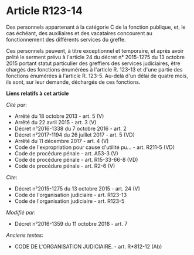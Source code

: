 # Article R123-14

Des personnels appartenant à la catégorie C de la fonction publique, et, le cas échéant, des auxiliaires et des vacataires
concourent au fonctionnement des différents services du greffe.

Ces personnels peuvent, à titre exceptionnel et temporaire, et après avoir prêté le serment prévu à l'article 24 du décret n°
2015-1275 du 13 octobre 2015 portant statut particulier des greffiers des services judiciaires, être chargés des fonctions
énumérées à l'article R. 123-13 et d'une partie des fonctions énumérées à l'article R. 123-5. Au-delà d'un délai de quatre
mois, ils sont, sur leur demande, déchargés de ces fonctions.

**Liens relatifs à cet article**

_Cité par_:

  - Arrêté du 18 octobre 2013 - art. 5 (V)
  - Arrêté du 22 avril 2015 - art. 3 (V)
  - Décret n°2016-1338 du 7 octobre 2016 - art. 2
  - Décret n°2017-1194 du 26 juillet 2017 - art. 5 (VD)
  - Arrêté du 11 décembre 2017 - art. 4 (V)
  - Code de l'expropriation pour cause d'utilité pu... - art. R211-5 (VD)
  - Code de procédure pénale - art. A53-3 (V)
  - Code de procédure pénale - art. R15-33-66-8 (VD)
  - Code de procédure pénale - art. R2-6 (V)

_Cite_:

  - Décret n°2015-1275 du 13 octobre 2015 - art. 24 (V)
  - Code de l'organisation judiciaire - art. R123-13
  - Code de l'organisation judiciaire - art. R123-5

_Modifié par_:

  - Décret n°2016-1359 du 11 octobre 2016 - art. 7

_Anciens textes_:

  - CODE DE L'ORGANISATION JUDICIAIRE. - art. R*812-12 (Ab)
